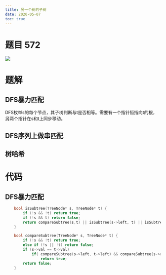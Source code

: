 ```yaml
---
title: 另一个树的子树
date: 2020-05-07
toc: true
---
```

<!--more-->

# 题目 572

![](https://cdn.jsdelivr.net/gh/cindy1024/ImgBlog/img/20200508205733.png)

# 题解

## DFS暴力匹配

DFS枚举s的每个节点，其子树判断与t是否相等。需要有一个指针恒指向t的根，另两个指针在s和t上同步移动。

## DFS序列上做串匹配

## 树哈希



# 代码

## DFS暴力匹配

```c++
    bool isSubtree(TreeNode* s, TreeNode* t) {
        if (!s && !t) return true;
        if (!s && t) return false;
        return compareSubtree(s,t) || isSubtree(s->left, t) || isSubtree(s->right, t);
    }

    bool compareSubtree(TreeNode* s, TreeNode* t) {
        if (!s && !t) return true;
        else if (!s || !t) return false;
        if (s->val == t->val) 
            if( compareSubtree(s->left, t->left) && compareSubtree(s->right, t->right) ) 
                return true;
        return false;
    }
```


